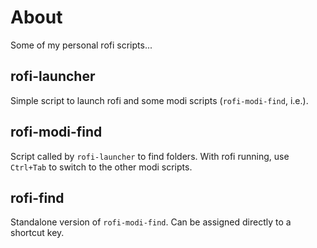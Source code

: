 # About

Some of my personal rofi scripts...

## rofi-launcher

Simple script to launch rofi and some modi scripts (``rofi-modi-find``, i.e.).

## rofi-modi-find

Script called by ``rofi-launcher`` to find folders. With rofi running, use ``Ctrl+Tab`` to switch to the other modi scripts.  

## rofi-find

Standalone version of ``rofi-modi-find``. Can be assigned directly to a shortcut key.